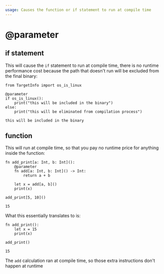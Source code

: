 ```yaml
---
usage: Causes the function or if statement to run at compile time
---
```


# @parameter

## if statement

This will cause the `if` statement to run at compile time, there is no runtime performance cost because the path that doesn't run will be excluded from the final binary:


```mojo :no-line-numbers 
from TargetInfo import os_is_linux

@parameter
if os_is_linux():
    print("this will be included in the binary")
else:
    print("this will be eliminated from compilation process")
```

    this will be included in the binary


## function

This will run at compile time, so that you pay no runtime price for anything inside the function:


```mojo :no-line-numbers 
fn add_print[a: Int, b: Int](): 
    @parameter
    fn add[a: Int, b: Int]() -> Int:
        return a + b

    let x = add[a, b]()
    print(x)

add_print[5, 10]()
```

    15


What this essentially translates to is:


```mojo :no-line-numbers 
fn add_print(): 
    let x = 15
    print(x)

add_print()
```

    15


The `add` calculation ran at compile time, so those extra instructions don't happen at runtime 

<CommentService />
